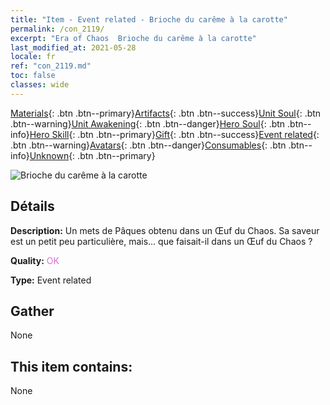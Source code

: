 ```yaml
---
title: "Item - Event related - Brioche du carême à la carotte"
permalink: /con_2119/
excerpt: "Era of Chaos  Brioche du carême à la carotte"
last_modified_at: 2021-05-28
locale: fr
ref: "con_2119.md"
toc: false
classes: wide
---
```

 [Materials](/ItemsFR/){: .btn .btn--primary}[Artifacts](/ItemsFR/Artifacts/){: .btn .btn--success}[Unit Soul](/ItemsFR/UnitSoul/){: .btn .btn--warning}[Unit Awakening](/ItemsFR/UnitAwakening/){: .btn .btn--danger}[Hero Soul](/ItemsFR/HeroSoul/){: .btn .btn--info}[Hero Skill](/ItemsFR/HeroSkill/){: .btn .btn--primary}[Gift](/ItemsFR/Gift/){: .btn .btn--success}[Event related](/ItemsFR/Events/){: .btn .btn--warning}[Avatars](/ItemsFR/Avatars/){: .btn .btn--danger}[Consumables](/ItemsFR/Consumables/){: .btn .btn--info}[Unknown](/ItemsFR/Unknown/){: .btn .btn--primary}

 ![Brioche du carême à la carotte](/images/t/i_690020.png)

## Détails
 **Description:** Un mets de Pâques obtenu dans un Œuf du Chaos. Sa saveur est un petit peu particulière, mais... que faisait-il dans un Œuf du Chaos ?

 **Quality:** <span style="color: #DA70D6">OK</span>

 **Type:** Event related

## Gather

  None

## This item contains:

  None

